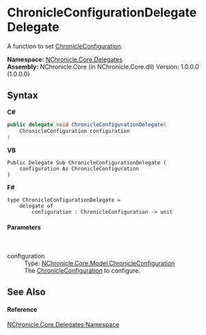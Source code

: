 # ChronicleConfigurationDelegate Delegate
 

A function to set <a href="T_NChronicle_Core_Model_ChronicleConfiguration.md">ChronicleConfiguration</a>.

**Namespace:**&nbsp;<a href="N_NChronicle_Core_Delegates.md">NChronicle.Core.Delegates</a><br />**Assembly:**&nbsp;NChronicle.Core (in NChronicle.Core.dll) Version: 1.0.0.0 (1.0.0.0)

## Syntax

**C#**<br />
``` C#
public delegate void ChronicleConfigurationDelegate(
	ChronicleConfiguration configuration
)
```

**VB**<br />
``` VB
Public Delegate Sub ChronicleConfigurationDelegate ( 
	configuration As ChronicleConfiguration
)
```

**F#**<br />
``` F#
type ChronicleConfigurationDelegate = 
    delegate of 
        configuration : ChronicleConfiguration -> unit
```


#### Parameters
&nbsp;<dl><dt>configuration</dt><dd>Type: <a href="T_NChronicle_Core_Model_ChronicleConfiguration.md">NChronicle.Core.Model.ChronicleConfiguration</a><br />The <a href="T_NChronicle_Core_Model_ChronicleConfiguration.md">ChronicleConfiguration</a> to configure.</dd></dl>

## See Also


#### Reference
<a href="N_NChronicle_Core_Delegates.md">NChronicle.Core.Delegates Namespace</a><br />

